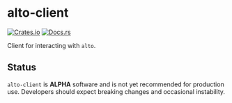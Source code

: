# alto-client

[![Crates.io](https://img.shields.io/crates/v/alto-client.svg)](https://crates.io/crates/alto-client)
[![Docs.rs](https://docs.rs/alto-client/badge.svg)](https://docs.rs/alto-client)

Client for interacting with `alto`.

## Status

`alto-client` is **ALPHA** software and is not yet recommended for production use. Developers should expect breaking changes and occasional instability.